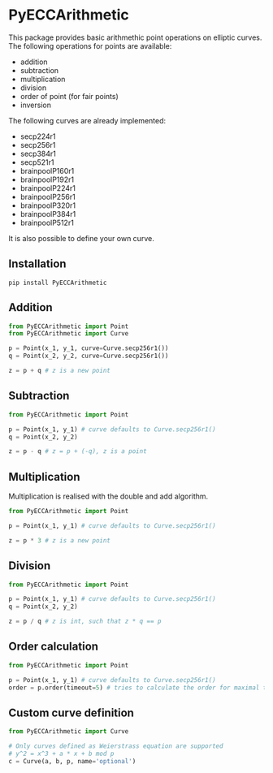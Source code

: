 # PyECCArithmetic

This package provides basic arithmethic point operations on elliptic curves. The following operations for points are available:
* addition
* subtraction
* multiplication
* division
* order of point (for fair points)
* inversion

The following curves are already implemented:
* secp224r1
* secp256r1
* secp384r1
* secp521r1
* brainpoolP160r1
* brainpoolP192r1
* brainpoolP224r1
* brainpoolP256r1
* brainpoolP320r1
* brainpoolP384r1
* brainpoolP512r1

It is also possible to define your own curve.

## Installation
```
pip install PyECCArithmetic
```

## Addition
```python
from PyECCArithmetic import Point
from PyECCArithmetic import Curve

p = Point(x_1, y_1, curve=Curve.secp256r1())
q = Point(x_2, y_2, curve=Curve.secp256r1())

z = p + q # z is a new point
```

## Subtraction
```python
from PyECCArithmetic import Point

p = Point(x_1, y_1) # curve defaults to Curve.secp256r1()
q = Point(x_2, y_2)

z = p - q # z = p + (-q), z is a point
```

## Multiplication
Multiplication is realised with the double and add algorithm.
```python
from PyECCArithmetic import Point

p = Point(x_1, y_1) # curve defaults to Curve.secp256r1()

z = p * 3 # z is a new point
```

## Division
```python
from PyECCArithmetic import Point

p = Point(x_1, y_1) # curve defaults to Curve.secp256r1()
q = Point(x_2, y_2)

z = p / q # z is int, such that z * q == p
```

## Order calculation
```python
from PyECCArithmetic import Point

p = Point(x_1, y_1) # curve defaults to Curve.secp256r1()
order = p.order(timeout=5) # tries to calculate the order for maximal timeout seconds 
```

## Custom curve definition
```python
from PyECCArithmetic import Curve

# Only curves defined as Weierstrass equation are supported
# y^2 = x^3 + a * x + b mod p
c = Curve(a, b, p, name='optional')
```



